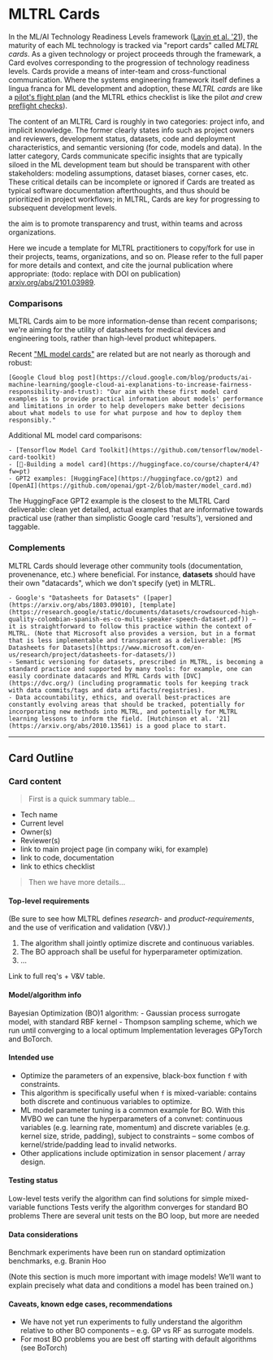 # MLTRL Cards

In the ML/AI Technology Readiness Levels framework ([Lavin et al. '21](https://arxiv.org/abs/2101.03989)), the maturity of each ML technology is tracked via "report cards" called *MLTRL cards*. As a given technology or project proceeds through the framewark, a Card evolves corresponding to the progression of technology readiness levels. Cards provide a means of inter-team and cross-functional communication. Where the systems engineering framework itself defines a lingua franca for ML development and adoption, these *MLTRL cards* are like a [pilot's flight plan](https://en.wikipedia.org/wiki/Flight_plan) (and the MLTRL ethics checklist is like the pilot *and* crew [preflight checks](https://pilotinstitute.com/pre-flight-checks/)).

The content of an MLTRL Card is roughly in two categories: project info, and implicit knowledge. The former clearly states info such as project owners and reviewers, development status, datasets, code and deployment characteristics, and semantic versioning (for code, models and data). In the latter category, Cards communicate specific insights that are typically siloed in the ML development team but should be transparent with other stakeholders: modeling assumptions, dataset biases, corner cases, etc. These critical details can be incomplete or ignored if Cards are treated as typical software documentation afterthoughts, and thus should be prioritized in project workflows; in MLTRL, Cards are key for progressing to subsequent development levels.

the aim is to promote transparency and trust, within teams and across organizations.

Here we incude a template for MLTRL practitioners to copy/fork for use in their projects, teams, organizations, and so on. Please refer to the full paper for more details and context, and cite the journal publication where appropriate: (todo: replace with DOI on publication) [arxiv.org/abs/2101.03989](https://arxiv.org/abs/2101.03989).


### Comparisons

MLTRL Cards aim to be more information-dense than recent comparisons; we're aiming for the utility of datasheets for medical devices and engineering tools, rather than high-level product whitepapers.

Recent ["ML model cards"](arxiv.org/abs/1810.03993) are related but are not nearly as thorough and robust:

```
[Google Cloud blog post](https://cloud.google.com/blog/products/ai-machine-learning/google-cloud-ai-explanations-to-increase-fairness-responsibility-and-trust): "Our aim with these first model card examples is to provide practical information about models' performance and limitations in order to help developers make better decisions about what models to use for what purpose and how to deploy them responsibly."
```

Additional ML model card comparisons:

    - [Tensorflow Model Card Toolkit](https://github.com/tensorflow/model-card-toolkit)
    - [🤗-Building a model card](https://huggingface.co/course/chapter4/4?fw=pt)
    - GPT2 examples: [HuggingFace](https://huggingface.co/gpt2) and [OpenAI](https://github.com/openai/gpt-2/blob/master/model_card.md)

The HuggingFace GPT2 example is the closest to the MLTRL Card deliverable: clean yet detailed, actual examples that are informative towards practical use (rather than simplistic Google card 'results'), versioned and taggable.


### Complements

MLTRL Cards should leverage other community tools (documentation, provenenance, etc.) where beneficial. For instance, **datasets** should have their own "datacards", which we don't specify (yet) in MLTRL.

    - Google's "Datasheets for Datasets" ([paper](https://arxiv.org/abs/1803.09010), [template](https://research.google/static/documents/datasets/crowdsourced-high-quality-colombian-spanish-es-co-multi-speaker-speech-dataset.pdf)) — it is straightforward to follow this practice within the context of MLTRL. (Note that Microsoft also provides a version, but in a format that is less implementable and transparent as a deliverable: [MS Datasheets for Datasets](https://www.microsoft.com/en-us/research/project/datasheets-for-datasets/))
    - Semantic versioning for datasets, prescribed in MLTRL, is becoming a standard practice and supported by many tools: for example, one can easily coordinate datacards and MTRL Cards with [DVC](https://dvc.org/) (including programmatic tools for keeping track with data commits/tags and data artifacts/registries).
    - Data accountability, ethics, and overall best-practices are constantly evolving areas that should be tracked, potentially for incorporating new methods into MLTRL, and potentially for MLTRL learning lessons to inform the field. [Hutchinson et al. '21](https://arxiv.org/abs/2010.13561) is a good place to start.

<!-- #### Domain expert consortiums

- Rivera et al.[76]: calling for clinical trials reports for interventions involving AI – which will greatly benefit from the use of our TRL
reporting cards.
- more...
 -->

---


## Card Outline

### Card content

> First is a quick summary table...

- Tech name
- Current level
- Owner(s)
- Reviewer(s)
- link to main project page (in company wiki, for example)
- link to code, documentation
- link to ethics checklist

> Then we have more details...

#### Top-level requirements

(Be sure to see how MLTRL defines *research-* and *product-requirements*, and the use of verification and validation (V&V).)

1. The algorithm shall jointly optimize discrete and continuous variables.
2. The BO approach shall be useful for hyperparameter optimization.
3. ...

Link to full req's + V&V table.

#### Model/algorithm info

Bayesian Optimization (BO)1 algorithm:
    - Gaussian process surrogate model, with standard RBF kernel
    - Thompson sampling scheme, which we run until converging to a local optimum
Implementation leverages GPyTorch and BoTorch.

#### Intended use

- Optimize the parameters of an expensive, black-box function `f` with constraints.
- This algorithm is specifically useful when `f` is mixed-variable: contains both discrete and continuous variables to optimize.
- ML model parameter tuning is a common example for BO. With this MVBO we can tune the hyperparameters of a convnet: continuous variables (e.g. learning rate, momentum) and discrete variables (e.g. kernel size, stride, padding), subject to constraints – some combos of kernel/stride/padding lead to invalid networks.
- Other applications include optimization in sensor placement / array design.

#### Testing status

Low-level tests verify the algorithm can find solutions for simple mixed-variable functions Tests verify the algorithm converges for standard BO problems
There are several unit tests on the BO loop, but more are needed

#### Data considerations

Benchmark experiments have been run on standard optimization benchmarks, e.g. Branin Hoo

(Note this section is much more important with image models! We’ll want to explain precisely what data and conditions a model has been trained on.)

#### Caveats, known edge cases, recommendations

- We have not yet run experiments to fully understand the algorithm relative to other BO components – e.g. GP vs RF as surrogate models.
- For most BO problems you are best off starting with default algorithms (see BoTorch)









